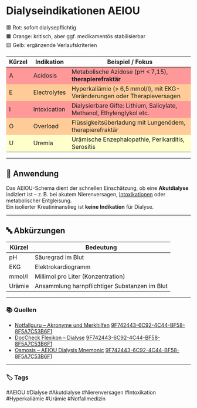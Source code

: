 # Dialyseindikationen AEIOU

🟥 Rot: sofort dialysepflichtig  
🟧 Orange: kritisch, aber ggf. medikamentös stabilisierbar  
🟨 Gelb: ergänzende Verlaufskriterien

<table>
  <thead>
    <tr>
      <th>Kürzel</th>
      <th>Indikation</th>
      <th>Beispiel / Fokus</th>
    </tr>
  </thead>
  <tbody>
    <tr style="background-color:#ff9999">
      <td>A</td>
      <td>Acidosis</td>
      <td>Metabolische Azidose (pH < 7,15), <strong>therapierefraktär</strong></td>
    </tr>
    <tr style="background-color:#ffcc99">
      <td>E</td>
      <td>Electrolytes</td>
      <td>Hyperkaliämie (> 6,5 mmol/l), mit EKG-Veränderungen oder Therapieversagen</td>
    </tr>
    <tr style="background-color:#ff9999">
      <td>I</td>
      <td>Intoxication</td>
      <td>Dialysierbare Gifte: Lithium, Salicylate, Methanol, Ethylenglykol etc.</td>
    </tr>
    <tr style="background-color:#ffcc99">
      <td>O</td>
      <td>Overload</td>
      <td>Flüssigkeitsüberladung mit Lungenödem, therapierefraktär</td>
    </tr>
    <tr style="background-color:#ffffcc">
      <td>U</td>
      <td>Uremia</td>
      <td>Urämische Enzephalopathie, Perikarditis, Serositis</td>
    </tr>
  </tbody>
</table>

---

## 🧠 Anwendung

Das AEIOU-Schema dient der schnellen Einschätzung, ob eine **Akutdialyse** indiziert ist – z. B. bei akutem Nierenversagen, [Intoxikationen](Antidota.md) oder metabolischer Entgleisung.  
Ein isolierter Kreatininanstieg ist **keine Indikation** für Dialyse.

---

## 🔤 Abkürzungen

| Kürzel | Bedeutung                                     |
| ------ | --------------------------------------------- |
| pH     | Säuregrad im Blut                             |
| EKG    | Elektrokardiogramm                            |
| mmol/l | Millimol pro Liter (Konzentration)            |
| Urämie | Ansammlung harnpflichtiger Substanzen im Blut |

---

### 📚 Quellen
- [Notfallguru – Akronyme und Merkhilfen](https://www.notfallguru.de/leitsymptome/tabellen-und-checklisten/akronyme) [9F742443-6C92-4C44-BF58-8F5A7C53B6F1](https://www.notfallguru.de/leitsymptome/tabellen-und-checklisten/akronyme?citationMarker=9F742443-6C92-4C44-BF58-8F5A7C53B6F1&citationId=6176B6F5-E568-47F9-91BB-3EF68D674996&citationTitle=Notfallguru&citationFullTitle=Notfallguru&chatItemId=wcJYRJSe2M5YqLx6UbJVY) 
- [DocCheck Flexikon – Dialyse](https://flexikon.doccheck.com/de/Dialyse) [9F742443-6C92-4C44-BF58-8F5A7C53B6F1](https://flexikon.doccheck.com/de/Dialyse?citationMarker=9F742443-6C92-4C44-BF58-8F5A7C53B6F1&citationId=B53B11DB-044D-41EE-A9ED-561A97B75DE7&citationTitle=DocCheck%20Fle...&citationFullTitle=DocCheck%20Flexikon&chatItemId=wcJYRJSe2M5YqLx6UbJVY)  
- [Osmosis – AEIOU Dialysis Mnemonic](https://www.osmosis.org/answers/aeiou-indications-for-urgent-hemodialysis) [9F742443-6C92-4C44-BF58-8F5A7C53B6F1](https://www.osmosis.org/answers/aeiou-indications-for-urgent-hemodialysis?citationMarker=9F742443-6C92-4C44-BF58-8F5A7C53B6F1&citationId=2AD4899C-65DE-43BC-A847-BFA70676CFC4&citationTitle=Osmosis&citationFullTitle=Osmosis&chatItemId=wcJYRJSe2M5YqLx6UbJVY)

---

### 🏷️ Tags

#AEIOU #Dialyse #Akutdialyse #Nierenversagen #Intoxikation #Hyperkaliämie #Urämie #Notfallmedizin
